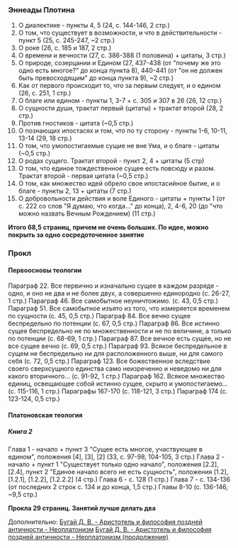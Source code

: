 ### Эннеады Плотина
1. О диалектике - пункты 4, 5 (24, c. 144-146, 2 стр.)
2. О том, что существует в возможности, и что в действительности - пункт 5 (25, с. 245-247, ~2 стр.)
3. О роке (26, c. 185 и 187, 2 стр.)
4. О времени и вечности (27, с. 386-388 (1 половина) + цитаты, 3 стр.)
5. О природе, созерцании и Едином (27, 437-438 (от "почему же это одно есть многое?" до конца пункта 8), 440-441 (от "он не должен быть превосходящим" до конца пункта 9), ~2 стр.)
6. Как от первого происходит то, что за первым следует, и о едином (26, c. 251, 1 стр.)
7. О благе или едином - пункты 1, 3-7 + с. 305 и 307 в 26 (26, 12 стр.)
8. О сущности души, трактат первый (цитаты) + трактат второй (28, 2 стр.)
9. Против гностиков - цитата (~0,5 стр.)
10. О познающих ипостасях и том, что по ту сторону - пункты 1-6, 10-11, 13-14 (29, 18 стр.)
11. О том, что умопостигаемые сущие не вне Ума, и о благе - цитаты (~0,5 стр.)
12. О родах сущего. Трактат второй - пункт 2, 4 + цитаты (5 стр)
13. О том, что единое тождественное сущее есть повсюду и разом. Трактат второй - первая цитата (~0,5 стр.)
14. О том, как множество идей обрело свое ипостасийное бытие, и о благе - пункты 2, 13 + цитаты (7 стр.)
15. О добровольности действия и воле Единого - цитаты + пункты 1 (от с. 222 со слов "Я думаю, что когда..." до конца), 2, 4-6, 20 (до "что можно назвать Вечным Рождением) (11 стр.)

**Итого 68,5 страниц, причем не очень больших. По идее, можно покрыть за одно сосредоточенное занятие**
### Прокл
#### Первоосновы теологии
Параграф 22. Все первично и изначально сущее в каждом разряде - одно, и оно не два и не более двух, а совершенно единородно (c. 26-27, 1 стр.)
Параграф 46. Все самобытное неуничтожимо. (с. 43, 0,5 стр.)
Параграф 51. Все самобытное изъято из того, что измеряется временем по сущности (с. 45, 0,5 стр.)
Параграф 84. Все вечно сущее беспредельно по потенции (с. 67, 0,5 стр.)
Параграф 86. Все истинно сущее беспредельно не по множественности и не по величине, а только по потенции (с. 68-69, 1 стр.)
Параграф 87. Все вечное есть сущее, но не все сущее вечно (с. 69, 0,5 стр.)
Параграф 93. Всякое беспредельное в сущем не беспредельно ни для расположенного выше, ни для самого себя (с. 72, 0,5 стр.)
Параграф 123. Все божественное вследствие своего сверхсущного единства само неизреченно и неведомо ни для какого вторичного... (с. 91-92, 1 стр.)
Параграф 162. Всякое множество единиц, освещающее собой истинно сущее, скрыто и умопостигаемо... (с. 115-116, 1 стр.)
Параграфы 167-170 (с. 118-121, 3 стр.)
Параграф 174 (с. 123-124, 0,5 стр.)
#### Платоновская теология
##### Книга 2
Глава 1 - начало + пункт 3 "Сущее есть многое, участвующее в едином", положения [4], [3], [2] (33, c. 97-98, 104-105, 3 стр.)
Глава 2 - начало + пункт 1 "Существует только одно начало", положения [2.2], [2.4], пункт 2 "Единое начало всего не есть сущность", положения [1.2], [1.2.1], [1.2.2], [1.2.2.2] (4 стр.)
Глава 6 - c. 128 (1 стр.)
Глава 7 - с. 134-136 (от последних 2 строк с. 134 и до конца, 1,5 стр.)
Главы 8-10 (с. 136-146, ~9,5 стр.)

**Прокла 29 страниц. Занятий лучше делать два**

Дополнительно:
[Бугай Д. В. - Аристотель и философия поздней античности - Неоплатонизм](https://www.youtube.com/watch?v=UGBibFHnTvU)
[Бугай Д. В. - Аристотель и философия поздней античности - Неоплатонизм (продолжение)](https://www.youtube.com/watch?v=rJHE4jHKmnQ)
